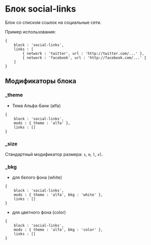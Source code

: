 # Блок social-links

Блок со списком ссылок на социальные сети.

Пример использования:

```bemjson
{
    block : 'social-links',
    links : [
        { network : 'twitter', url : 'http://twitter.com/...' },
        { network : 'facebook', url : 'http://facebook.com/...' }
    ]
}
```

## Модификаторы блока

### _theme

- Тема Альфа-Банк (alfa)
```bemjson
{
    block : 'social-links',
    mods : { theme : 'alfa' },
    links : []
}
```

### _size

Стандартный модификатор размера: `s`, `m`, `l`, `xl`.

### _bkg

- для белого фона (white)

```bemjson
{
    block : 'social-links',
    mods : { theme : 'alfa', bkg : 'white' },
    links : []
}
```

- для цветного фона (color)

```bemjson
{
    block : 'social-links',
    mods : { theme : 'alfa', bkg : 'color' },
    links : []
}
```
